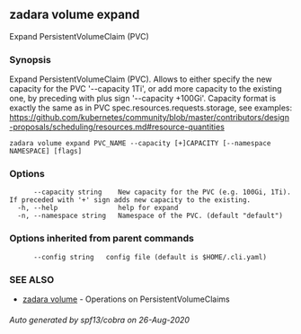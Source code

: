## zadara volume expand

Expand PersistentVolumeClaim (PVC)

### Synopsis

Expand PersistentVolumeClaim (PVC).
 Allows to either specify the new capacity for the PVC '--capacity 1Ti',
 or add more capacity to the existing one, by preceding with plus sign '--capacity +100Gi'.
 Capacity format is exactly the same as in PVC spec.resources.requests.storage, see examples:
 https://github.com/kubernetes/community/blob/master/contributors/design-proposals/scheduling/resources.md#resource-quantities
 

```
zadara volume expand PVC_NAME --capacity [+]CAPACITY [--namespace NAMESPACE] [flags]
```

### Options

```
      --capacity string    New capacity for the PVC (e.g. 100Gi, 1Ti). If preceded with '+' sign adds new capacity to the existing.
  -h, --help               help for expand
  -n, --namespace string   Namespace of the PVC. (default "default")
```

### Options inherited from parent commands

```
      --config string   config file (default is $HOME/.cli.yaml)
```

### SEE ALSO

* [zadara volume](zadara_volume.md)	 - Operations on PersistentVolumeClaims

###### Auto generated by spf13/cobra on 26-Aug-2020
